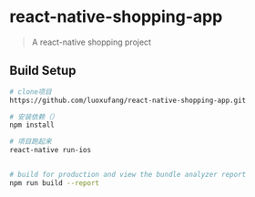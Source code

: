 # react-native-shopping-app

> A react-native shopping project

## Build Setup

``` bash
# clone项目
https://github.com/luoxufang/react-native-shopping-app.git

# 安装依赖（）
npm install

# 项目跑起来
react-native run-ios


# build for production and view the bundle analyzer report
npm run build --report
```
